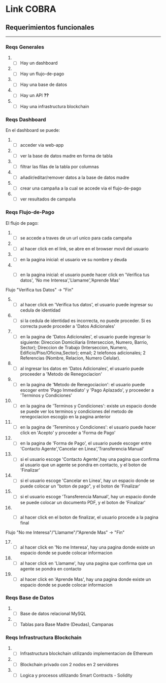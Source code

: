 # Link COBRA

## Requerimientos funcionales

---

### Reqs Generales

1. - [ ] Hay un dashboard
2. - [ ] Hay un flujo-de-pago
3. - [ ] Hay una base de datos
4. - [ ] Hay un API **??**
5. - [ ] Hay una infrastructura blockchain

### Reqs Dashboard

En el dashboard se puede:

1. - [ ] acceder via web-app
2. - [ ] ver la base de datos madre en forma de tabla
3. - [ ] filtrar las filas de la tabla por columnas
4. - [ ] añadir/editar/remover datos a la base de datos madre
5. - [ ] crear una campaña a la cual se accede via el flujo-de-pago
6. - [ ] ver resultados de campaña

### Reqs Flujo-de-Pago

El flujo de pago:


1. - [ ] se accede a traves de un url unico para cada campaña
2. - [ ] al hacer click en el link, se abre en el browser movil del usuario
3. - [ ] en la pagina inicial: el usuario ve su nombre y deuda
4. - [ ] en la pagina inicial: el usuario puede hacer click en 'Verifica tus datos', 'No me Interesa','Llamame','Aprende Mas'


Flujo "Verifica tus Datos" -> "Fin"

5. - [ ] al hacer click en 'Verifica tus datos', el usuario puede ingresar su cedula de identidad
6. - [ ] si la cedula de identidad es incorrecta, no puede proceder. Si es correcta puede proceder a 'Datos Adicionales'
7. - [ ] en la pagina de 'Datos Adicionales', el usuario puede ingresar lo siguiente: Direccion Domiciliaria (Interseccion, Numero, Barrio, Sector); Direccion de Trabajo (Interseccion, Numero, Edificio/Piso/Oficina,Sector); email; 2 telefonos adicionales; 2 Referencias (Nombre, Relacion, Numero Celular).
8. - [ ] al ingresar los datos en 'Datos Adicionales', el usuario puede proceeder a 'Metodo de Renegociacion'
9. - [ ] en la pagina de 'Metodo de Renegociacion': el usuario puede escoger entre 'Pago Immediato' y 'Pago Aplazado', y proceeder a 'Terminos y Condiciones'
10. - [ ] en la pagina de 'Terminos y Condiciones': existe un espacio donde se puede ver los terminos y condiciones del metodo de renegociacion escogijo en la pagina anterior
11. - [ ] en la pagina de 'Tereminos y Condiciones': el usuario puede hacer click en 'Acepto' y proceder a 'Forma de Pago'
12. - [ ] en la pagina de 'Forma de Pago', el usuario puede escoger entre 'Contacto Agente','Cancelar en Linea','Transferencia Manual'
13. - [ ] si el usuario escoge 'Contacto Agente',hay una pagina que confirma al usuario que un agente se pondra en contacto, y el boton de 'Finalizar'
14. - [ ] si el usuario escoge 'Cancelar en Linea', hay un espacio donde se puede colocar un "boton de pago", y el boton de 'Finalizar'
15. - [ ] si el usuario escoge 'Transferencia Manual', hay un espacio donde se puede colocar un documento PDF, y el boton de 'Finalizar'
16. - [ ] al hacer click en el boton de finalizar, el usuario procede a la pagina final


Flujo "No me Interesa"/"Llamame"/"Aprende Mas" -> "Fin"

17. - [ ] al hacer click en 'No me Interesa', hay una pagina donde existe un espacio donde se puede colocar informacion
18. - [ ] al hacer click en 'Llamame', hay una pagina que confirma que un agente se pondra en contacto
19. - [ ] al hacer click en 'Aprende Mas', hay una pagina donde existe un espacio donde se puede colocar informacion

### Reqs Base de Datos

1. - [ ] Base de datos relacional MySQL
2. - [ ] Tablas para Base Madre (Deudas), Campanas

### Reqs Infrastructura Blockchain

1. - [ ] Infrastructura blockchain utilizando implementacion de Ethereum
2. - [ ] Blockchain privado con 2 nodos en 2 servidores
3. - [ ] Logica y procesos utilizando Smart Contracts - Solidity 
